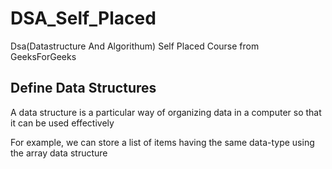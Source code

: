 # DSA_Self_Placed
 Dsa(Datastructure And Algorithum) Self Placed Course from GeeksForGeeks
 
<h2>Define Data Structures</h2>
<p>A data structure is a particular way of organizing data in a computer so that it can be used effectively<br>

For example, we can store a list of items having the same data-type using the array data structure</p>
